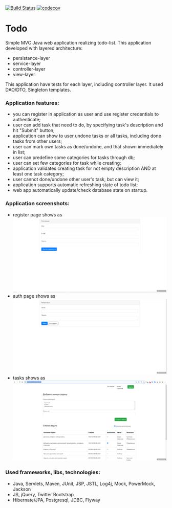 [![Build Status](https://travis-ci.com/dvamedveda/todo.svg?branch=master)](https://travis-ci.com/dvamedveda/todo)
[![codecov](https://codecov.io/gh/dvamedveda/todo/branch/master/graph/badge.svg?token=6LLK4RI2RZ)](https://codecov.io/gh/dvamedveda/todo)

# Todo
Simple MVC Java web application realizing todo-list.
This application developed with layered architecture:
- persistance-layer
- service-layer
- controller-layer
- view-layer

This application have tests for each layer, including controller layer.
It used DAO/DTO, Singleton templates.

### Application features:

- you can register in application as user and use register credentials to authenticate;
- user can add task that need to do, by specifying task's description and hit "Submit" button;
- application can show to user undone tasks or all tasks, including done tasks from other users;
- user can mark own tasks as done/undone, and that shown immediately in list;
- user can predefine some categories for tasks through db;
- user can set few categories for task while creating;
- application validates creating task for not empty description AND at least one task category;
- user cannot done/undone other user's task, but can view it;
- application supports automatic refreshing state of todo list;  
- web app automatically update/check database state on startup.

### Application screenshots:
- register page shows as
![reg](https://github.com/dvamedveda/screenshots/blob/main/todo/reg_page.png?raw=true)  
- auth page shows as
![auth](https://github.com/dvamedveda/screenshots/blob/main/todo/auth_page.png?raw=true)  
- tasks shows as
![index](https://github.com/dvamedveda/screenshots/blob/main/todo/categorized_index_page.png?raw=true)  

### Used frameworks, libs, technologies:
- Java, Servlets, Maven, JUnit, JSP, JSTL, Log4j, Mock, PowerMock, Jackson
- JS, jQuery, Twitter Bootstrap
- Hibernate/JPA, Postgresql, JDBC, Flyway